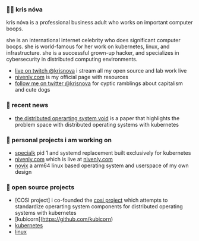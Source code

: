 ### 🏴‍☠️ kris nóva

kris nóva is a professional business adult who works on important computer boops. 

she is an international internet celebrity who does significant computer boops. she is world-famous for her work on kubernetes, linux, and infrastructure. she is a successful grown-up hacker, and specializes in cybersecurity in distributed computing environments.
 
 - [live on twitch @krisnova](https://nivenly.com/live) i stream all my open source and lab work live
 - [nivenly.com](https://nivenly.com) is my official page with resources
 - [follow me on twitter @krisnova](https://twitter.com/krisnova) for cyptic ramblings about capitalism and cute dogs

### 💬 recent news

 - [the distributed operarting system void](https://nivenly.com/lib/2021-04-02-operating-system-interface/) is a paper that highlights the problem space with distributed operating systems with kubernetes

### 🤔 personal projects i am working on

 - [specialk](https://github.com/kris-nova/specialk) pid 1 and systemd replacement built exclusively for kubernetes
 - [nivenly.com](github.com/kris-nova/nivenly.com) which is live at [nivenly.com](https://nivenly.com)
 - [novix](github.com/kris-nova/novix) a arm64 linux based operating system and userspace of my own design

### 🔭 open source projects

 - [COSI project] i co-founded the [cosi project](https://github.com/cosi-project/community) which attempts to standardize operarting system components for distributed operating systems with kubernetes
 - [kubicorn[(https://github.com/kubicorn)
 - [kubernetes](github.com/kubernetes/kubernetes)
 - [linux](github.com/kris-nova/linux)
